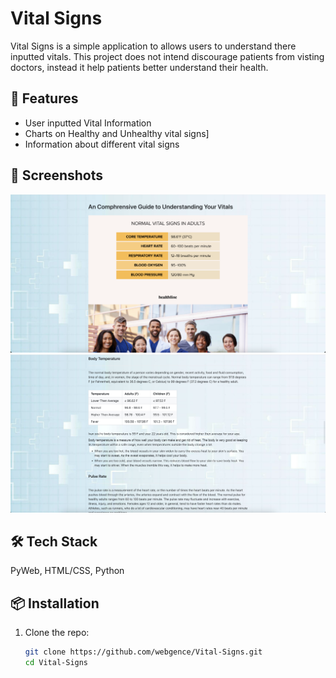 # Vital Signs

Vital Signs is a simple application to allows users to understand there inputted vitals. This project does not intend discourage patients from visting doctors, instead it help patients better understand their health.

## 🚀 Features

- User inputted Vital Information
- Charts on Healthy and Unhealthy vital signs]
- Information about different vital signs

## 📸 Screenshots

![Screenshot 1](https://github.com/webgence/Vital-Signs/blob/main/ScreenShots/1.png)
![Screenshot 2](https://github.com/webgence/Vital-Signs/blob/main/ScreenShots/2.png)

## 🛠️ Tech Stack

PyWeb, HTML/CSS, Python

## 📦 Installation

1. Clone the repo:
   ```bash
   git clone https://github.com/webgence/Vital-Signs.git
   cd Vital-Signs
